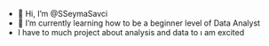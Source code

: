 - 👋 Hi, I’m @SSeymaSavci
- 🌱 I’m currently learning how to be a beginner level of Data Analyst
- I have to much project about analysis and data to ı am excited
  
